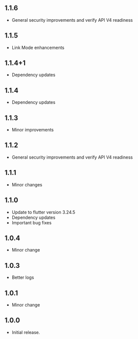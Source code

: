 ## 1.1.6

- General security improvements and verify API V4 readiness

## 1.1.5

- Link Mode enhancements

## 1.1.4+1

- Dependency updates

## 1.1.4

- Dependency updates

## 1.1.3

- Minor improvements

## 1.1.2

- General security improvements and verify API V4 readiness

## 1.1.1

- Minor changes

## 1.1.0

- Update to flutter version 3.24.5
- Dependency updates
- Important bug fixes

## 1.0.4

- Minor change
  
## 1.0.3

- Better logs

## 1.0.1

- Minor change

## 1.0.0

- Initial release.
